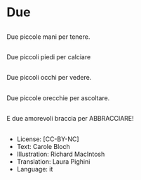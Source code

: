 # Due

##
Due piccole mani per tenere.

##


##
Due piccoli piedi per calciare

##


##
Due piccoli occhi per vedere.

##


##
Due piccole orecchie per ascoltare.

##


##
E due amorevoli braccia per ABBRACCIARE!

##


##
* License: [CC-BY-NC]
* Text: Carole Bloch
* Illustration: Richard MacIntosh
* Translation: Laura Pighini
* Language: it
